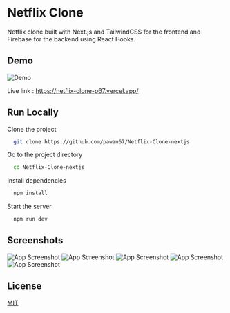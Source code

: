 
# Netflix Clone 

Netflix clone built with Next.js and TailwindCSS for the frontend and Firebase for the backend using React Hooks.


## Demo

![Demo](https://pawan67.vercel.app/projects/netflix.jpg)

Live link : https://netflix-clone-p67.vercel.app/


## Run Locally

Clone the project

```bash
  git clone https://github.com/pawan67/Netflix-Clone-nextjs
```

Go to the project directory

```bash
  cd Netflix-Clone-nextjs
```

Install dependencies

```bash
  npm install
```

Start the server

```bash
  npm run dev
```


## Screenshots

![App Screenshot](https://res.cloudinary.com/dewctbby3/image/upload/v1647771953/photo_2022-03-20_15-55-04_t6dmnr.jpg)
![App Screenshot](https://res.cloudinary.com/dewctbby3/image/upload/v1647771952/photo_2022-03-20_15-55-08_lwc6p3.jpg)
![App Screenshot](https://pawan67.vercel.app/projects/netflix.jpg)
![App Screenshot](https://res.cloudinary.com/dewctbby3/image/upload/v1647771952/photo_2022-03-20_15-54-49_dvrucs.jpg)
![App Screenshot](https://res.cloudinary.com/dewctbby3/image/upload/v1647771932/photo_2022-03-20_15-55-00_h9fdzj.jpg)


## License

[MIT](https://choosealicense.com/licenses/mit/)

